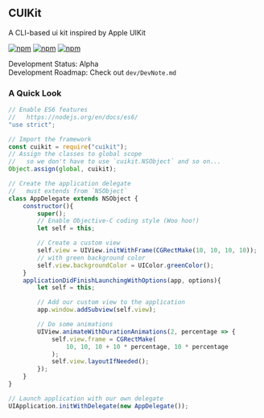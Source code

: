 ## CUIKit
A CLI-based ui kit inspired by Apple UIKit

[![npm](https://img.shields.io/npm/v/cuikit.svg?style=flat-square)](https://www.npmjs.com/package/cuikit)
[![npm](https://img.shields.io/npm/dt/cuikit.svg?style=flat-square)](https://www.npmjs.com/package/cuikit)
[![npm](https://img.shields.io/npm/l/cuikit.svg?style=flat-square)](https://www.npmjs.com/package/cuikit)

Development Status: Alpha  
Development Roadmap: Check out `dev/DevNote.md`

### A Quick Look
```javascript
// Enable ES6 features
//   https://nodejs.org/en/docs/es6/
"use strict";

// Import the framework
const cuikit = require("cuikit");
// Assign the classes to global scope
//   so we don't have to use `cuikit.NSObject` and so on...
Object.assign(global, cuikit);

// Create the application delegate
//   must extends from `NSObject`
class AppDelegate extends NSObject {
    constructor(){
        super();
        // Enable Objective-C coding style (Woo hoo!)
        let self = this;

        // Create a custom view
        self.view = UIView.initWithFrame(CGRectMake(10, 10, 10, 10));
        // with green background color
        self.view.backgroundColor = UIColor.greenColor();
    }
    applicationDidFinishLaunchingWithOptions(app, options){
        let self = this;

        // Add our custom view to the application
        app.window.addSubview(self.view);

        // Do some animations
        UIView.animateWithDurationAnimations(2, percentage => {
            self.view.frame = CGRectMake(
                10, 10, 10 + 10 * percentage, 10 * percentage
            );
            self.view.layoutIfNeeded();
        });
    }
}

// Launch application with our own delegate
UIApplication.initWithDelegate(new AppDelegate());
```
